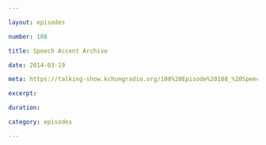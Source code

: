 ```yaml
---

layout: episodes

number: 108

title: Speech Accent Archive

date: 2014-03-19

meta: https://talking-show.kchungradio.org/108%20Episode%20108_%20Speech%20Accent%20Archive.mp3

excerpt: 

duration: 

category: episodes

---
```


